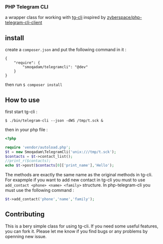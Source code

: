 ### PHP Telegram CLI 
a wrapper class for working with [tg-cli](https://github.com/vysheng/tg/) inspired by [zyberspace/php-telegram-cli-client](https://github.com/zyberspace/php-telegram-cli-client)

## install 

create a `composer.json` and put the following command in it : 
```
{
    "require": {
        "smoqadam/telegramcli": "@dev"
    }
}
```

then run `$ composer install`

## How to use
first start tg-cli :

`$ ./bin/telegram-cli --json -dWS /tmp/t.sck &`

then in your php file : 

```php
<?php

require 'vendor/autoload.php';
$t = new Smoqadam\TelegramCli('unix:///tmp/t.sck');
$contacts = $t->contact_list();
//print_r($contacts);
echo $t->post($contacts[0]['print_name'],'Hello');
```

The methods are exactly the same name as the original methods in tg-cli. For exapmple if you want to add new contact in tg-cli you must to use `add_contact <phone> <name> <family>` structure. In php-telegram-cli you must use the following command : 

```php 
$t->add_contact('phone','name','family');
```

## Contributing 

This is a bery simple class for using tg-cli. If you need some useful features, you can fork it. Please let me know if you find bugs or any problems by openning new issue.

